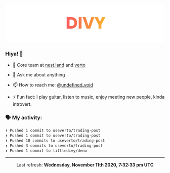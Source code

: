 
![](https://github.com/divy-work/divy-work/raw/master/assets/divy.png)

### Hiya! 👋

- 🔭 Core team at [nest.land](https://github.com/nestdotland/nest.land) and [verto](https://github.com/useverto/verto)

- 💬 Ask me about anything

- 📫 How to reach me: [@undefined_void](https://instagram.com/divy.exe)

- ⚡ Fun fact: I play guitar, listen to music, enjoy meeting new people, kinda introvert.

### 🗣 My activity:

```
⬆️ Pushed 1 commit to useverto/trading-post
⬆️ Pushed 1 commit to useverto/trading-post
⬆️ Pushed 10 commits to useverto/trading-post
⬆️ Pushed 3 commits to useverto/trading-post
⬆️ Pushed 1 commit to littledivy/deno
```

------------
<p align="center">Last refresh: <b>Wednesday, November 11th 2020, 7:32:33 pm UTC</b></p>
